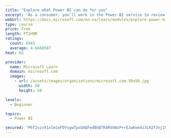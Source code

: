 ```yaml
---
title: "Explore what Power BI can do for you"
excerpt: "As a consumer, you'll work in the Power BI service to review and interact with content that has been shared with you. This module provides the foundational information that you need to work effectively in the Power BI service."
webUrl: https://docs.microsoft.com/en-us/learn/modules/explore-power-bi-service/
type: course
price: Free
length: PT1H9M
ratings:
  count: 6943
  average: 4.6668587
heat: 62

provider:
  name: Microsoft Learn
  domain: microsoft.com
  images:
    - url: /assets/images/organizations/microsoft.com-50x50.jpg
      width: 50
      height: 50

levels:
  - Beginner

topics:
  - Power BI

secured: "P6f2vzvX1xlm1eFDYsgwTpxUAQFedBhBTK8RVdWzP+rEJwKem4zJLRZfJnj1Mss4ZDkmp2r06W/jer0ttlHXHHjlAEoGuFKJetC61Xkt5n4DubAtntP15OzG+aOchLRjsMT7HPsIZdWuLVaZDbp0WYvCDjopQHQUEIlAoemBXR0+uTqdTyMDeuS4LGwLCCiPC8KyGdhO2824w+a69UrPTSPgd2F2BclQDSy+0OQRcAAyRTIE5X8wVIthSXbgzXjAE/lR4b6iagn+nkExJzCbMrca5eKoM28We4EJuL1jf4un1Ltxb317tWDtB+iM/1jOO3yWNUFW3JGWEURrQ9tOD8WY3LIT0Q58L6G50l7otYPCMfQ9XKsp1rZkp5jQYsRhJF/MyMDlWJ5ZTpIrDzDBYwetzu1QuO50U9z9z2min0M=;J31NtDDwhyZDrW+tFGrV8g=="
---
```


